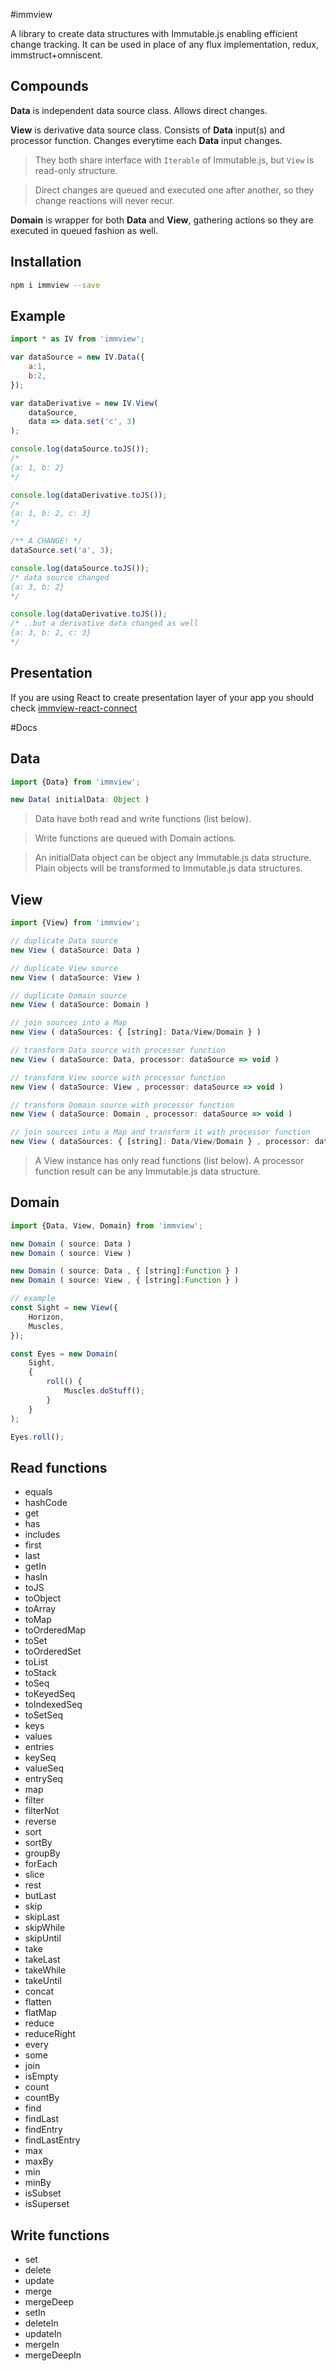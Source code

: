 #immview

A library to create data structures with Immutable.js enabling efficient change tracking. It can be used in place of any flux implementation, redux, immstruct+omniscent.

## Compounds

**Data** is independent data source class. Allows direct changes.

**View** is derivative data source class. Consists of **Data** input(s) and processor function. Changes everytime each **Data** input changes.

> They both share interface with `Iterable` of Immutable.js, but `View` is read-only structure.

> Direct changes are queued and executed one after another, so they change reactions will never recur.

**Domain** is wrapper for both **Data** and **View**, gathering actions so they are executed in queued fashion as well.

## Installation

```bash
npm i immview --save
```

## Example

```javascript
import * as IV from 'immview';

var dataSource = new IV.Data({
	a:1,
	b:2,
});

var dataDerivative = new IV.View(
	dataSource,
	data => data.set('c', 3)
);

console.log(dataSource.toJS());
/*
{a: 1, b: 2}
*/

console.log(dataDerivative.toJS());
/*
{a: 1, b: 2, c: 3}
*/

/** A CHANGE! */
dataSource.set('a', 3);

console.log(dataSource.toJS());
/* data source changed
{a: 3, b: 2}
*/

console.log(dataDerivative.toJS());
/* ..but a derivative data changed as well
{a: 3, b: 2, c: 3}
*/
```

## Presentation

If you are using React to create presentation layer of your app you should check [immview-react-connect](https://github.com/arturkulig/immview-react-connect)

#Docs

## Data

```javascript
import {Data} from 'immview';

new Data( initialData: Object )
```

> Data have both read and write functions (list below).

> Write functions are queued with Domain actions.

> An initialData object can be object any Immutable.js data structure. Plain objects will be transformed to Immutable.js data structures.

## View

```javascript
import {View} from 'immview';

// duplicate Data source
new View ( dataSource: Data )

// duplicate View source
new View ( dataSource: View )

// duplicate Domain source
new View ( dataSource: Domain )

// join sources into a Map
new View ( dataSources: { [string]: Data/View/Domain } )

// transform Data source with processor function
new View ( dataSource: Data, processor: dataSource => void )

// transform View source with processor function
new View ( dataSource: View , processor: dataSource => void )

// transform Domain source with processor function
new View ( dataSource: Domain , processor: dataSource => void )

// join sources into a Map and transform it with processor function
new View ( dataSources: { [string]: Data/View/Domain } , processor: dataSource => void )
```

> A View instance has only read functions (list below).
> A processor function result can be any Immutable.js data structure.

## Domain

```javascript
import {Data, View, Domain} from 'immview';

new Domain ( source: Data )
new Domain ( source: View )

new Domain ( source: Data , { [string]:Function } )
new Domain ( source: View , { [string]:Function } )

// example
const Sight = new View({
	Horizon,
	Muscles,
});

const Eyes = new Domain(
	Sight,
	{
		roll() {
			Muscles.doStuff();
		}
	}
);

Eyes.roll();
```

## Read functions
- equals
- hashCode
- get
- has
- includes
- first
- last
- getIn
- hasIn
- toJS
- toObject
- toArray
- toMap
- toOrderedMap
- toSet
- toOrderedSet
- toList
- toStack
- toSeq
- toKeyedSeq
- toIndexedSeq
- toSetSeq
- keys
- values
- entries
- keySeq
- valueSeq
- entrySeq
- map
- filter
- filterNot
- reverse
- sort
- sortBy
- groupBy
- forEach
- slice
- rest
- butLast
- skip
- skipLast
- skipWhile
- skipUntil
- take
- takeLast
- takeWhile
- takeUntil
- concat
- flatten
- flatMap
- reduce
- reduceRight
- every
- some
- join
- isEmpty
- count
- countBy
- find
- findLast
- findEntry
- findLastEntry
- max
- maxBy
- min
- minBy
- isSubset
- isSuperset

## Write functions
- set
- delete
- update
- merge
- mergeDeep
- setIn
- deleteIn
- updateIn
- mergeIn
- mergeDeepIn
